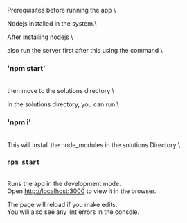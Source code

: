 Prerequisites before running the app \

Nodejs installed in the system.\

After installing nodejs \

also run the server first after this using the command \

### 'npm start'

\
then move to the solutions directory \

In the solutions directory, you can run:\

### 'npm i'

\
This will install the node_modules in the solutions Directory \

### `npm start`

\
Runs the app in the development mode.\
Open [http://localhost:3000](http://localhost:3000) to view it in the browser.

The page will reload if you make edits.\
You will also see any lint errors in the console.
